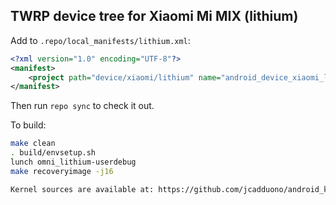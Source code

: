 ## TWRP device tree for Xiaomi Mi MIX (lithium)

Add to `.repo/local_manifests/lithium.xml`:

```xml
<?xml version="1.0" encoding="UTF-8"?>
<manifest>
	<project path="device/xiaomi/lithium" name="android_device_xiaomi_lithium" remote="TeamWin" revision="android-8.0" />
</manifest>
```

Then run `repo sync` to check it out.

To build:

```sh
make clean
. build/envsetup.sh
lunch omni_lithium-userdebug
make recoveryimage -j16

Kernel sources are available at: https://github.com/jcadduono/android_kernel_xiaomi_msm8996/tree/twrp-8.0
